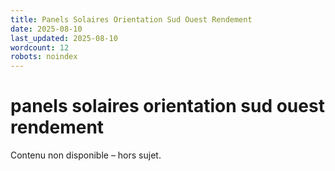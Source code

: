 ```yaml
---
title: Panels Solaires Orientation Sud Ouest Rendement
date: 2025-08-10
last_updated: 2025-08-10
wordcount: 12
robots: noindex
---
```


# panels solaires orientation sud ouest rendement

Contenu non disponible – hors sujet.